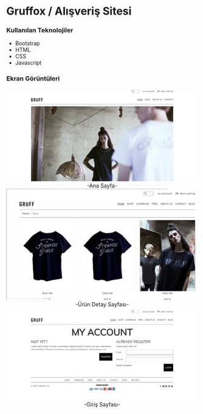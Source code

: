 # Gruffox / Alışveriş Sitesi
### Kullanılan Teknolojiler

- Bootstrap
- HTML
- CSS
- Javascript


### Ekran Görüntüleri

<div align="center">
  <img width="600" src="/screenshot.png"><br />
  <span>-Ana Sayfa-</span>
</div>

<div align="center">
  <img width="600" src="/screenshot2.png"><br />
  <span>-Ürün Detay Sayfası-</span>
</div>

<div align="center">
  <img width="600" src="/screenshot3.png"><br />
  <span>-Giriş Sayfası-</span>
</div>

